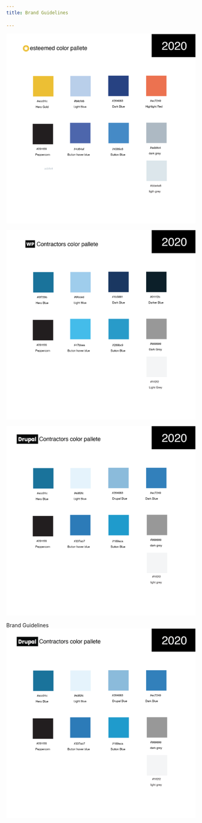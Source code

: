 ```yaml
---
title: Brand Guidelines

---
```

![](/uploads/artboard-1-150x.png)

![](/uploads/artboard-1-copy-150x.png)

![](/uploads/artboard-1-copy-2-150x.png)

Brand Guidelines  
![](/uploads/artboard-1-copy-2-150x.png)
